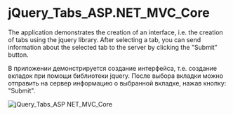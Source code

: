 # jQuery_Tabs_ASP.NET_MVC_Core

The application demonstrates the creation of an interface, i.e. the creation of tabs using the jquery library. After selecting a tab, you can send information about the selected tab to the server by clicking the "Submit" button.

В приложении демонстрируется создание интерфейса, т.е. создание вкладок при помощи библиотеки jquery. После выбора вкладки можно отправить на сервер информацию о выбранной вкладке, нажав кнопку: "Submit".

![jQuery_Tabs_ASP NET_MVC_Core](https://user-images.githubusercontent.com/85065601/174977991-c619eb9c-5846-45f3-b177-3b4c471f60f2.jpg)
